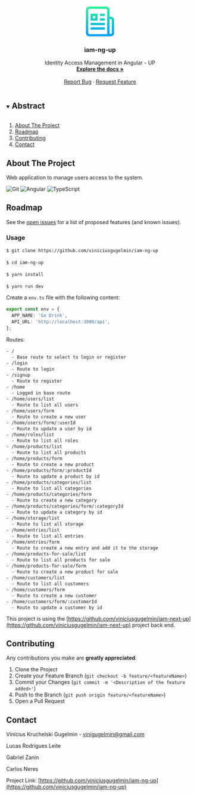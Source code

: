 <p align="center">
  <a href="https://github.com/viniciusgugelmin/iam-ng-up">
    <img src="info/readme.png" alt="readme-logo" width="80" height="80">
  </a>

  <h3 align="center">
    iam-ng-up
  </h3>
  <p align="center">
    Identity Access Management in Angular - UP
    <br />
    <a href="https://github.com/viniciusgugelmin/iam-ng-up"><strong>Explore the docs »</strong></a>
    <br />
    <br />
    <a href="https://github.com/viniciusgugelmin/iam-ng-up/issues">Report Bug</a>
    ·
    <a href="https://github.com/viniciusgugelmin/iam-ng-up/issues">Request Feature</a>
  </p>
</p>

<details open="open">
  <summary><h2 style="display: inline-block">Abstract</h2></summary>
  <ol>
    <li>
      <a href="#about-the-project">About The Project</a>
    </li>
    <li><a href="#roadmap">Roadmap</a></li>
    <li><a href="#contributing">Contributing</a></li>
    <li><a href="#contact">Contact</a></li>
  </ol>
</details>

## About The Project

Web application to manage users access to the system.

![Git](https://img.shields.io/badge/git-%23F05033.svg?style=for-the-badge&logo=git&logoColor=white)
![Angular](https://img.shields.io/badge/Angular-DD0031?style=for-the-badge&logo=angular&logoColor=white)
![TypeScript](https://img.shields.io/badge/TypeScript-007ACC?style=for-the-badge&logo=typescript&logoColor=white)

## Roadmap

See the [open issues](https://github.com/viniciusgugelmin/iam-ng-up/issues) for a list of proposed features (and known
issues).

### Usage

```
$ git clone https://github.com/viniciusgugelmin/iam-ng-up

$ cd iam-ng-up

$ yarn install

$ yarn run dev
```

Create a `env.ts` file with the following content:

```ts
export const env = {
  APP_NAME: 'Go Drink',
  API_URL: 'http://localhost:3000/api',
};
```

Routes:

```
- /
  - Base route to select to login or register
- /login
  - Route to login
- /signup
  - Route to register
- /home
  - Logged in base route
- /home/users/list
  - Route to list all users
- /home/users/form
  - Route to create a new user
- /home/users/form/:userId
  - Route to update a user by id
- /home/roles/list
  - Route to list all roles
- /home/products/list
  - Route to list all products
- /home/products/form
  - Route to create a new product
- /home/products/form/:productId
  - Route to update a product by id
- /home/products/categories/list
  - Route to list all categories
- /home/products/categories/form
  - Route to create a new category
- /home/products/categories/form/:categoryId
  - Route to update a category by id
- /home/storage/list
  - Route to list all storage
- /home/entries/list
  - Route to list all entries
- /home/entries/form
  - Route to create a new entry and add it to the storage
- /home/products-for-sale/list
  - Route to list all products for sale
- /home/products-for-sale/form
  - Route to create a new product for sale
- /home/customers/list
  - Route to list all customers
- /home/customers/form
  - Route to create a new customer
- /home/customers/form/:customerId
  - Route to update a customer by id
```

This project is using
the [https://github.com/viniciusgugelmin/iam-next-up](https://github.com/viniciusgugelmin/iam-next-up)
project back end.

## Contributing

Any contributions you make are **greatly appreciated**.

1. Clone the Project
2. Create your Feature Branch (`git checkout -b feature/<featureName>`)
3. Commit your Changes (`git commit -m '<Description of the feature added>'`)
4. Push to the Branch (`git push origin feature/<featureName>`)
5. Open a Pull Request

## Contact

Vinícius Kruchelski Gugelmin - vinigugelmin@gmail.com

Lucas Rodrigues Leite

Gabriel Zanin

Carlos Neres

Project Link: [https://github.com/viniciusgugelmin/iam-ng-up](https://github.com/viniciusgugelmin/iam-ng-up)
